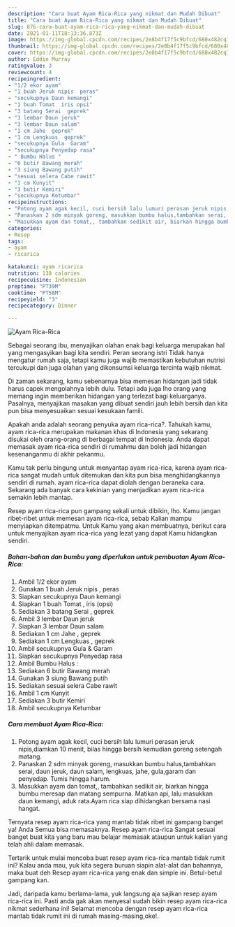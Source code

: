 ```yaml
---
description: "Cara buat Ayam Rica-Rica yang nikmat dan Mudah Dibuat"
title: "Cara buat Ayam Rica-Rica yang nikmat dan Mudah Dibuat"
slug: 876-cara-buat-ayam-rica-rica-yang-nikmat-dan-mudah-dibuat
date: 2021-01-11T18:13:36.873Z
image: https://img-global.cpcdn.com/recipes/2e8b4f17f5c9bfcd/680x482cq70/ayam-rica-rica-foto-resep-utama.jpg
thumbnail: https://img-global.cpcdn.com/recipes/2e8b4f17f5c9bfcd/680x482cq70/ayam-rica-rica-foto-resep-utama.jpg
cover: https://img-global.cpcdn.com/recipes/2e8b4f17f5c9bfcd/680x482cq70/ayam-rica-rica-foto-resep-utama.jpg
author: Eddie Murray
ratingvalue: 3
reviewcount: 4
recipeingredient:
- "1/2 ekor ayam"
- "1 buah Jeruk nipis  peras"
- "secukupnya Daun kemangi"
- "1 buah Tomat  iris opsi"
- "3 batang Serai  geprek"
- "3 lembar Daun jeruk"
- "3 lembar Daun salam"
- "1 cm Jahe  geprek"
- "1 cm Lengkuas  geprek"
- "secukupnya Gula  Garam"
- "secukupnya Penyedap rasa"
- " Bumbu Halus "
- "6 butir Bawang merah"
- "3 siung Bawang putih"
- "sesuai selera Cabe rawit"
- "1 cm Kunyit"
- "3 butir Kemiri"
- "secukupnya Ketumbar"
recipeinstructions:
- "Potong ayam agak kecil, cuci bersih lalu lumuri perasan jeruk nipis,diamkan 10 menit, bilas hingga bersih kemudian goreng setengah matang."
- "Panaskan 2 sdm minyak goreng, masukkan bumbu halus,tambahkan serai, daun jeruk, daun salam, lengkuas, jahe, gula,garam dan penyedap. Tumis hingga harum."
- "Masukkan ayam dan tomat,, tambahkan sedikit air, biarkan hingga bumbu meresap dan matang sempurna. Matikan api, lalu masukkan daun kemangi, aduk rata.Ayam rica siap dihidangkan bersama nasi hangat."
categories:
- Resep
tags:
- ayam
- ricarica

katakunci: ayam ricarica 
nutrition: 138 calories
recipecuisine: Indonesian
preptime: "PT39M"
cooktime: "PT58M"
recipeyield: "3"
recipecategory: Dinner

---
```



![Ayam Rica-Rica](https://img-global.cpcdn.com/recipes/2e8b4f17f5c9bfcd/680x482cq70/ayam-rica-rica-foto-resep-utama.jpg)

Sebagai seorang ibu, menyajikan olahan enak bagi keluarga merupakan hal yang mengasyikan bagi kita sendiri. Peran seorang istri Tidak hanya mengatur rumah saja, tetapi kamu juga wajib memastikan kebutuhan nutrisi tercukupi dan juga olahan yang dikonsumsi keluarga tercinta wajib nikmat.

Di zaman  sekarang, kamu sebenarnya bisa memesan hidangan jadi tidak harus capek mengolahnya lebih dulu. Tetapi ada juga lho orang yang memang ingin memberikan hidangan yang terlezat bagi keluarganya. Pasalnya, menyajikan masakan yang dibuat sendiri jauh lebih bersih dan kita pun bisa menyesuaikan sesuai kesukaan famili. 



Apakah anda adalah seorang penyuka ayam rica-rica?. Tahukah kamu, ayam rica-rica merupakan makanan khas di Indonesia yang sekarang disukai oleh orang-orang di berbagai tempat di Indonesia. Anda dapat memasak ayam rica-rica sendiri di rumahmu dan boleh jadi hidangan kesenanganmu di akhir pekanmu.

Kamu tak perlu bingung untuk menyantap ayam rica-rica, karena ayam rica-rica sangat mudah untuk ditemukan dan kita pun bisa menghidangkannya sendiri di rumah. ayam rica-rica dapat diolah dengan beraneka cara. Sekarang ada banyak cara kekinian yang menjadikan ayam rica-rica semakin lebih mantap.

Resep ayam rica-rica pun gampang sekali untuk dibikin, lho. Kamu jangan ribet-ribet untuk memesan ayam rica-rica, sebab Kalian mampu menyiapkan ditempatmu. Untuk Kamu yang akan membuatnya, berikut cara untuk menyajikan ayam rica-rica yang lezat yang dapat Kamu hidangkan sendiri.

<!--inarticleads1-->

##### Bahan-bahan dan bumbu yang diperlukan untuk pembuatan Ayam Rica-Rica:

1. Ambil 1/2 ekor ayam
1. Gunakan 1 buah Jeruk nipis , peras
1. Siapkan secukupnya Daun kemangi
1. Siapkan 1 buah Tomat , iris (opsi)
1. Sediakan 3 batang Serai , geprek
1. Ambil 3 lembar Daun jeruk
1. Siapkan 3 lembar Daun salam
1. Sediakan 1 cm Jahe , geprek
1. Sediakan 1 cm Lengkuas , geprek
1. Ambil secukupnya Gula &amp; Garam
1. Siapkan secukupnya Penyedap rasa
1. Ambil  Bumbu Halus :
1. Sediakan 6 butir Bawang merah
1. Gunakan 3 siung Bawang putih
1. Sediakan sesuai selera Cabe rawit
1. Ambil 1 cm Kunyit
1. Sediakan 3 butir Kemiri
1. Ambil secukupnya Ketumbar




<!--inarticleads2-->

##### Cara membuat Ayam Rica-Rica:

1. Potong ayam agak kecil, cuci bersih lalu lumuri perasan jeruk nipis,diamkan 10 menit, bilas hingga bersih kemudian goreng setengah matang.
1. Panaskan 2 sdm minyak goreng, masukkan bumbu halus,tambahkan serai, daun jeruk, daun salam, lengkuas, jahe, gula,garam dan penyedap. Tumis hingga harum.
1. Masukkan ayam dan tomat,, tambahkan sedikit air, biarkan hingga bumbu meresap dan matang sempurna. Matikan api, lalu masukkan daun kemangi, aduk rata.Ayam rica siap dihidangkan bersama nasi hangat.




Ternyata resep ayam rica-rica yang mantab tidak ribet ini gampang banget ya! Anda Semua bisa memasaknya. Resep ayam rica-rica Sangat sesuai banget buat kita yang baru mau belajar memasak ataupun untuk kalian yang telah ahli dalam memasak.

Tertarik untuk mulai mencoba buat resep ayam rica-rica mantab tidak rumit ini? Kalau anda mau, yuk kita segera buruan siapin alat-alat dan bahannya, maka buat deh Resep ayam rica-rica yang enak dan simple ini. Betul-betul gampang kan. 

Jadi, daripada kamu berlama-lama, yuk langsung aja sajikan resep ayam rica-rica ini. Pasti anda gak akan menyesal sudah bikin resep ayam rica-rica nikmat sederhana ini! Selamat mencoba dengan resep ayam rica-rica mantab tidak rumit ini di rumah masing-masing,oke!.

